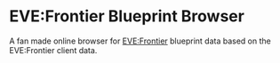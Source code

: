 # EVE:Frontier Blueprint Browser

A fan made online browser for [EVE:Frontier](https://www.evefrontier.com/) blueprint data based on the EVE:Frontier client data.
